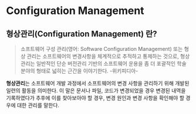 # Configuration Management

## 형상관리(Configuration Management) 란?

> 소프트웨어 구성 관리(영어: Software Configuration Management) 또는 형상 관리는 소프트웨어의 변경사항을 체계적으로 추적하고 통제하는 것으로, 형상 관리는 일반적인 단순 버전관리 기반의 소프트웨어 운용을 좀 더 포괄적인 학술 분야의 형태로 넓히는 근간을 이야기한다.  -위키피디아-  

 <b>형상관리</b>는 소프트웨어 개발 과정에서 소프트웨어의 변경 사항을 관리하기 위해 개발된 일련의 활동을 의미한다.  이 말은 문서나 파일, 코드가 변경되었을 경우 변경된 내역을 기록하였다가 추후에 이를 찾아보아야 할 경우, 변경 원인과 변경 사항을 확인해야 할 경우에 대한 관리를 말한다.  



